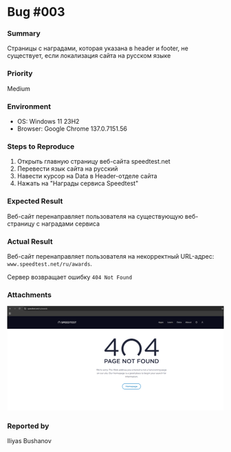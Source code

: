 # Bug #003
### Summary
Страницы с наградами, которая указана в header и footer, не существует, если локализация сайта на русском языке

### Priority
Medium

### Environment
- OS: Windows 11 23H2
- Browser: Google Chrome 137.0.7151.56

### Steps to Reproduce

1. Открыть главную страницу веб-сайта speedtest.net
2. Перевести язык сайта на русский
3. Навести курсор на Data в Header-отделе сайта
4. Нажать на "Награды сервиса Speedtest"


### Expected Result
Веб-сайт перенаправляет пользователя на существующую веб-страницу с наградами сервиса

### Actual Result
Веб-сайт перенаправляет пользователя на некорректный URL-адрес: `www.speedtest.net/ru/awards`.

Сервер возвращает ошибку `404 Not Found`

### Attachments
![bug-005](screenshots/bug_003.png)

### Reported by
Iliyas Bushanov
